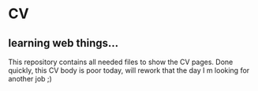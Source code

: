 # CV
learning web things...
---------------------------
This repository contains all needed files to show the CV pages. Done quickly, this CV body is poor today, will rework that the day I m looking for another job ;)
